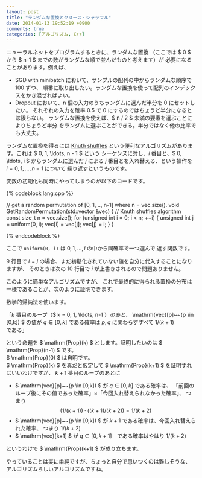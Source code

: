 ```yaml
---
layout: post
title: "ランダムな置換とクヌース・シャッフル"
date: 2014-01-13 19:52:19 +0900
comments: true
categories: [アルゴリズム, C++]
---
```


ニューラルネットをプログラムするときに、ランダムな置換
（ここでは $ 0 $ から $ n-1 $ までの数がランダムな順で並んだものと考えます）が
必要になることがあります。例えば、

+ SGD with minibatch において、サンプルの配列の中からランダムな順序で 100 ずつ、
順番に取り出したい。ランダムな置換を使って配列のインデックスをかき混ぜればよい。
+ Dropout において、n 個の入力のうちランダムに選んだ半分を 0 にセットしたい。
それぞれの入力を確率 0.5 で 0 にするのではちょうど半分になるとは限らない。
ランダムな置換を使えば、$ n / 2 $ 未満の要素を選ぶことによりちょうど半分
をランダムに選ぶことができる。半分ではなく他の比率でも大丈夫。

ランダムな置換を得るには [Knuth shuffles](http://en.wikipedia.org/wiki/Random_permutation)
という便利なアルゴリズムがあります。これは $ 0, 1, \ldots, n - 1 $ という
シーケンスに対し、$i$ 番目と、$ 0, \ldots, i $ からランダムに選んだ $j$
による $j$ 番目とを入れ替える、という操作を $i = 0, 1, \ldots, n-1$ について
繰り返すというものです。

変数の初期化も同時にやってしまうのが以下のコードです。

<!-- more -->

{% codeblock lang:cpp %}

// get a random permutation of [0, 1, .., n-1] where n = vec.size().
void GetRandomPermutation(std::vector<unsigned int> &vec)
{
  // Knuth shuffles algorithm
  const size_t n = vec.size();
  for (unsigned int i = 0; i < n; ++i)
  {
    unsigned int j = uniform(0, i);
    vec[i] = vec[j];
    vec[j] = i;
  }
}

{% endcodeblock %}

ここで `uniform(0, i)` は $0, 1, \ldots,i$ の中から同確率で一つ選んで
返す関数です。

9 行目で $i = j$ の場合、まだ初期化されていない値を自分に代入することになりますが、
そのときは次の 10 行目で $i$ が上書きされるので問題ありません。

このように簡単なアルゴリズムですが、
これで最終的に得られる置換の分布は一様であることが、次のように証明できます。

数学的帰納法を使います。  

「$k$ 番目のループ（$ k = 0, 1, \ldots, n-1 $）のあと、$ \mathrm{vec}[p]~~(p \in [0,k]) $ の値が $q \in [0, k]$ である確率は $p, q$
に関わらずすべて $1 / (k + 1)$ である」

という命題を $ \mathrm{Prop}(k) $ とします。証明したいのは $ \mathrm{Prop}(n-1) $ です。  
$ \mathrm{Prop}(0) $ は自明です。  
$ \mathrm{Prop}(k) $ を真だと仮定して $ \mathrm{Prop}(k+1) $ を証明すればいいわけですが、
$k+1$ 番目のループのあとに

+ $ \mathrm{vec}[p]~~(p \in [0,k]) $ が $q \in [0, k]$ である確率は、
「前回のループ後にその値であった確率」×「今回入れ替えられなかった確率」、
つまり
$$
(1 / (k + 1)) \cdot ((k + 1) / (k + 2)) = 1 / (k + 2)
$$
+ $ \mathrm{vec}[p]~~(p \in [0,k]) $ が $k + 1$ である確率は、今回入れ替えられた確率、
つまり $1 / (k + 2)$
+ $ \mathrm{vec}[k+1] $ が $q \in [0, k+1]$　である確率はやはり $1 / (k + 2)$

というわけで  $ \mathrm{Prop}(k+1) $ が成り立ちます。

やっていることは実に単純ですが、ちょっと自分で思いつくのは難しそうな、
アルゴリズムらしいアルゴリズムですね。



